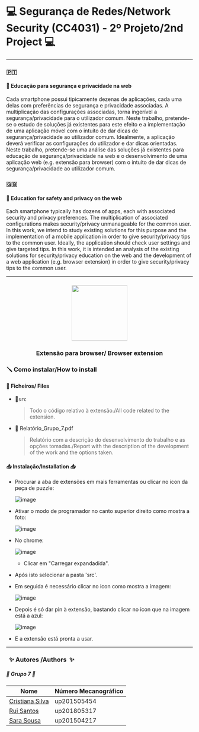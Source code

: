 # :computer: Segurança de Redes/Network Security  (CC4031) - 2º Projeto/2nd Project :computer:

------------------------------------------------------------------------
### :portugal:
#### :school: Educação para segurança e privacidade na web 
Cada smartphone possui tipicamente dezenas de aplicações, cada uma delas com preferências de segurança e privacidade associadas. A multiplicação das configurações associadas, torna ingerível a segurança/privacidade para o utilizador comum. Neste trabalho, pretende-se o estudo de soluções já existentes para este efeito e a implementação de uma aplicação móvel com o intuito de dar dicas de segurança/privacidade ao utilizador comum. Idealmente, a aplicação deverá verificar as configurações do utilizador e dar dicas orientadas.
Neste trabalho, pretende-se uma análise das soluções já existentes para educação de segurança/privacidade na web e o desenvolvimento de uma aplicação web (e.g. extensão para browser) com o intuito de dar dicas de segurança/privacidade ao utilizador comum.
### :gb:
#### :school: Education for safety and privacy on the web
Each smartphone typically has dozens of apps, each with associated security and privacy preferences. The multiplication of associated configurations makes security/privacy unmanageable for the common user. In this work, we intend to study existing solutions for this purpose and the implementation of a mobile application in order to give security/privacy tips to the common user. Ideally, the application should check user settings and give targeted tips.
In this work, it is intended an analysis of the existing solutions for security/privacy education on the web and the development of a web application (e.g. browser extension) in order to give security/privacy tips to the common user.

------------------------------------------------------------------------

### <p align="center"> <img src="https://github.com/CristianaMorais/Projeto-2-SR/blob/main/src/icons/EducaFox.png" width="150" height="150" /> 
### <p align="center"> Extensão para browser/ Browser extension
  
### :screwdriver: Como instalar/How to install

#### 📍 Ficheiros/ Files 

* 📁`src`
  > Todo o código relativo à extensão./All code related to the extension.

* :page_facing_up: Relatório_Grupo_7.pdf

  > Relatório com a descrição do desenvolvimento do trabalho e as opções tomadas./Report with the description of the development of the work and the options taken.

#### :inbox_tray: Instalação/Installation :inbox_tray:

* Procurar a aba de extensões em mais ferramentas ou clicar no icon da peça de puzzle:
  
  ![image](https://user-images.githubusercontent.com/20134178/147799441-f6f95c11-1035-49c0-92d3-0ee22940bdb5.png)
  
* Ativar o modo de programador no canto superior direito como mostra a foto:

  ![image](https://user-images.githubusercontent.com/20134178/147799090-98e3c898-7cc2-4142-8d7f-a58287b65f34.png)

* No chrome:

  ![image](https://user-images.githubusercontent.com/20134178/147783822-89c612ec-267e-40d5-8975-ca5d9fb4576e.png)

  * Clicar em "Carregar expandadida".
* Após isto selecionar a pasta 'src'.
* Em seguida é necessário clicar no icon como mostra a imagem:

  ![image](https://user-images.githubusercontent.com/20134178/147784081-9c613aec-305d-460d-ae00-5d260dec1317.png)

* Depois é só dar pin à extensão, bastando clicar no icon que na imagem está a azul:
  
  ![image](https://user-images.githubusercontent.com/20134178/147784149-02e45b35-1660-4c22-9c08-698e0d1172d8.png)

* E a extensão está pronta a usar.
------------------------------------------------------------------------

### &nbsp; :sparkles: Autores&nbsp;/Authors&nbsp; :sparkles:

##### :busts_in_silhouette: Grupo 7 :busts_in_silhouette:
| Nome                                                  | Número Mecanográfico |
|-------------------------------------------------------|----------------------|
| [Cristiana Silva](https://github.com/CristianaMorais) | up201505454          |        
| [Rui Santos](https://github.com/RSantos42)            | up201805317          |       
| [Sara Sousa](https://github.com/SaraSousa97)          | up201504217          |      
